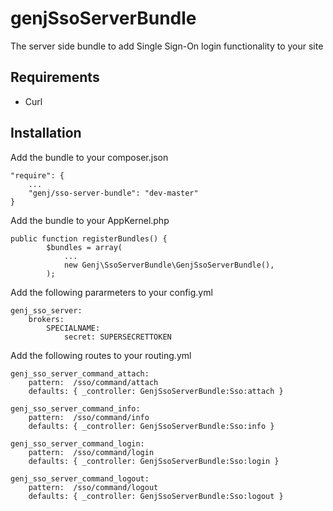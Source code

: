 # genjSsoServerBundle

The server side bundle to add Single Sign-On login functionality to your site

## Requirements

* Curl

## Installation

Add the bundle to your composer.json

```
"require": {
    ...
    "genj/sso-server-bundle": "dev-master"
}
```

Add the bundle to your AppKernel.php

```
public function registerBundles() {
        $bundles = array(
            ...
            new Genj\SsoServerBundle\GenjSsoServerBundle(),
        );
```

Add the following pararmeters to your config.yml

```
genj_sso_server:
    brokers:
        SPECIALNAME:
            secret: SUPERSECRETTOKEN
```

Add the following routes to your routing.yml

```
genj_sso_server_command_attach:
    pattern:  /sso/command/attach
    defaults: { _controller: GenjSsoServerBundle:Sso:attach }

genj_sso_server_command_info:
    pattern:  /sso/command/info
    defaults: { _controller: GenjSsoServerBundle:Sso:info }

genj_sso_server_command_login:
    pattern:  /sso/command/login
    defaults: { _controller: GenjSsoServerBundle:Sso:login }

genj_sso_server_command_logout:
    pattern:  /sso/command/logout
    defaults: { _controller: GenjSsoServerBundle:Sso:logout }
```


